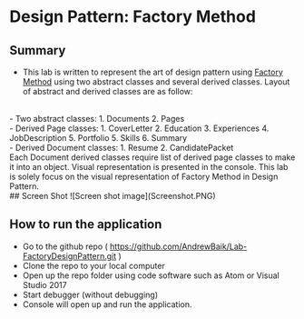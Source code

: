 # Design Pattern: Factory Method

## Summary
- This lab is written to represent the art of design pattern using [Factory Method](https://www.exceptionnotfound.net/the-daily-design-pattern-factory-method/)
 using two abstract classes and several derived classes. Layout of abstract and derived classes are as follow:
 </br>
	- Two abstract classes:
		1. Documents
		2. Pages
		</br>
	- Derived Page classes:
		1. CoverLetter
		2. Education
		3. Experiences
		4. JobDescription
		5. Portfolio
		5. Skills
		6. Summary
		</br>
	- Derived Document classes:
		1. Resume
		2. CandidatePacket
		</br>
Each Document derived classes require list of derived page classes to make it into an object. Visual representation is presented in the 
console. This lab is solely focus on the visual representation of Factory Method in Design Pattern.

</br>
## Screen Shot
![Screen shot image](Screenshot.PNG)
</br>

## How to run the application
- Go to the github repo ( https://github.com/AndrewBaik/Lab-FactoryDesignPattern.git ) 
- Clone the repo to your local computer
- Open up the repo folder using code software such as Atom or Visual Studio 2017
- Start debugger (without debugging)
- Console will open up and run the application.
